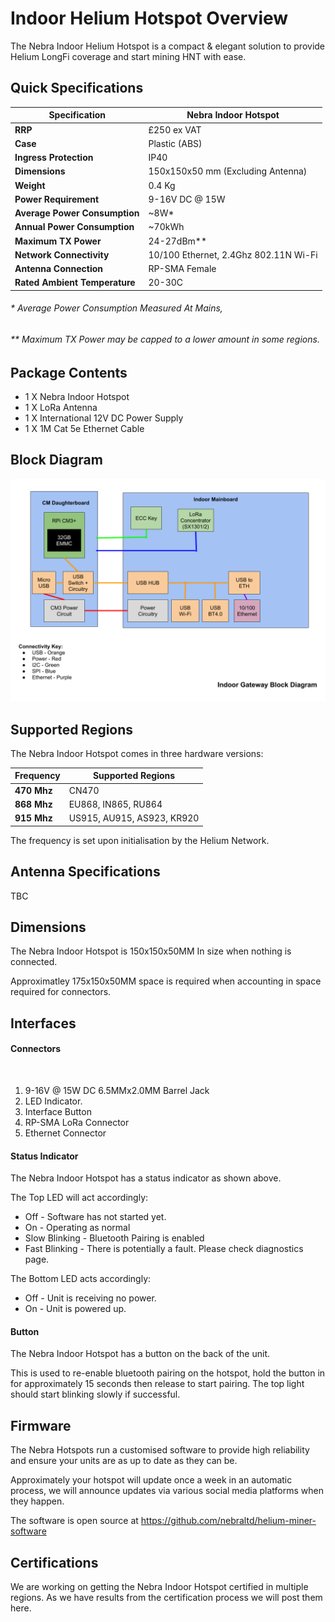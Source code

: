 # Indoor Helium Hotspot Overview

The Nebra Indoor Helium Hotspot is a compact & elegant solution to provide Helium LongFi coverage and start mining HNT with ease.

## Quick Specifications

| Specification | Nebra Indoor Hotspot |
| --- | ---  |
| **RRP** | £250 ex VAT |
| **Case** | Plastic (ABS) |
| **Ingress Protection** | IP40 |
| **Dimensions** | 150x150x50 mm (Excluding Antenna) |
| **Weight** | 0.4 Kg |
| **Power Requirement** | 9-16V DC @ 15W |
| **Average Power Consumption** | ~8W* |
| **Annual Power Consumption** | ~70kWh |
| **Maximum TX Power** | 24-27dBm** |
| **Network Connectivity** | 10/100 Ethernet, 2.4Ghz 802.11N Wi-Fi |
| **Antenna Connection** | RP-SMA Female |
| **Rated Ambient Temperature** | 20-30C |

###### * Average Power Consumption Measured At Mains,
###### ** Maximum TX Power may be capped to a lower amount in some regions.

## Package Contents

* 1 X Nebra Indoor Hotspot
* 1 X LoRa Antenna
* 1 X International 12V DC Power Supply
* 1 X 1M Cat 5e Ethernet Cable

## Block Diagram

![Indoor Hotspot Block Diagram](../media/diagrams/Indoor-Block-Diagram.png  ':size=800')


## Supported Regions

The Nebra Indoor Hotspot comes in three hardware versions:

| Frequency | Supported Regions |
| --- | ---  |
| **470 Mhz** | CN470 |
| **868 Mhz** | EU868, IN865, RU864 |
| **915 Mhz** | US915, AU915, AS923, KR920 |

The frequency is set upon initialisation by the Helium Network.

## Antenna Specifications

TBC

## Dimensions

The Nebra Indoor Hotspot is 150x150x50MM In size when nothing is connected.

Approximatley 175x150x50MM space is required when accounting in space required for connectors.

## Interfaces

#### Connectors

<Image>

1.  9-16V @ 15W DC 6.5MMx2.0MM Barrel Jack
2. LED Indicator.
3. Interface Button
4. RP-SMA LoRa Connector
5. Ethernet Connector

#### Status Indicator

The Nebra Indoor Hotspot has a status indicator as shown above.

The Top LED will act accordingly:

* Off - Software has not started yet.
* On - Operating as normal
* Slow Blinking - Bluetooth Pairing is enabled
* Fast Blinking - There is potentially a fault. Please check diagnostics page.

The Bottom LED acts accordingly:

* Off - Unit is receiving no power.
* On - Unit is powered up.

#### Button

The Nebra Indoor Hotspot has a button on the back of the unit.

This is used to re-enable bluetooth pairing on the hotspot, hold the button in for approximately 15 seconds then release to start pairing. The top light should start blinking slowly if successful.

## Firmware

The Nebra Hotspots run a customised software to provide high reliability and ensure your units are as up to date as they can be.

Approximately your hotspot will update once a week in an automatic process, we will announce updates via various social media platforms when they happen.

The software is open source at https://github.com/nebraltd/helium-miner-software

## Certifications

We are working on getting the Nebra Indoor Hotspot certified in multiple regions. As we have results from the certification process we will post them here.

